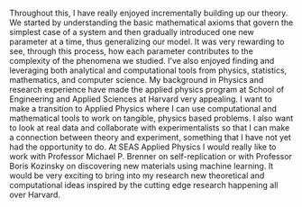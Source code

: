 Throughout this, I have really enjoyed incrementally building up our theory. We started by understanding the basic mathematical axioms that govern the simplest case of a system and then gradually introduced one new parameter at a time, thus generalizing our model. It was very rewarding to see, through this process, how each parameter contributes to the complexity of the phenomena we studied. I’ve also enjoyed finding and leveraging both analytical and computational tools from physics, statistics, mathematics, and computer science. My background in Physics and research experience have made the applied physics program at School of Engineering and Applied Sciences at Harvard very appealing. I want to make a transition to Applied Physics where I can use computational and mathematical tools to work on tangible, physics based problems. I also want to look at real data and collaborate with experimentalists so that I can make a connection between theory and experiment, something that I have not yet had the opportunity to do. At SEAS Applied Physics I would really like to work with Professor Michael P. Brenner on self-replication or with Professor Boris Kozinsky on discovering new materials using machine learning.  It would be very exciting to bring into my research new theoretical and computational ideas inspired by the cutting edge research happening all over Harvard.

